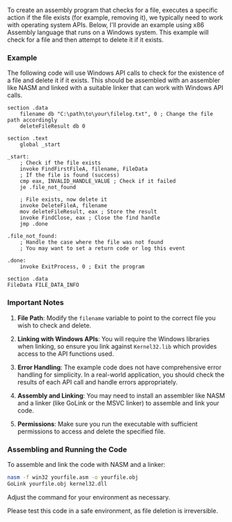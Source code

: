 To create an assembly program that checks for a file, executes a specific action if the file exists (for example, removing it), we typically need to work with operating system APIs. Below, I'll provide an example using x86 Assembly language that runs on a Windows system. This example will check for a file and then attempt to delete it if it exists.

### Example

The following code will use Windows API calls to check for the existence of a file and delete it if it exists. This should be assembled with an assembler like NASM and linked with a suitable linker that can work with Windows API calls.

```assembly
section .data
    filename db "C:\path\to\your\filelog.txt", 0 ; Change the file path accordingly
    deleteFileResult db 0

section .text
    global _start

_start:
    ; Check if the file exists
    invoke FindFirstFileA, filename, FileData
    ; If the file is found (success)
    cmp eax, INVALID_HANDLE_VALUE ; Check if it failed
    je .file_not_found

    ; File exists, now delete it
    invoke DeleteFileA, filename
    mov deleteFileResult, eax ; Store the result
    invoke FindClose, eax ; Close the find handle
    jmp .done

.file_not_found:
    ; Handle the case where the file was not found
    ; You may want to set a return code or log this event

.done:
    invoke ExitProcess, 0 ; Exit the program

section .data
FileData FILE_DATA_INFO
```

### Important Notes
1. **File Path**: Modify the `filename` variable to point to the correct file you wish to check and delete.

2. **Linking with Windows APIs**: You will require the Windows libraries when linking, so ensure you link against `Kernel32.lib` which provides access to the API functions used.

3. **Error Handling**: The example code does not have comprehensive error handling for simplicity. In a real-world application, you should check the results of each API call and handle errors appropriately.

4. **Assembly and Linking**: You may need to install an assembler like NASM and a linker (like GoLink or the MSVC linker) to assemble and link your code. 

5. **Permissions**: Make sure you run the executable with sufficient permissions to access and delete the specified file.

### Assembling and Running the Code
To assemble and link the code with NASM and a linker:
```bash
nasm -f win32 yourfile.asm -o yourfile.obj
GoLink yourfile.obj kernel32.dll
```

Adjust the command for your environment as necessary. 

Please test this code in a safe environment, as file deletion is irreversible.
